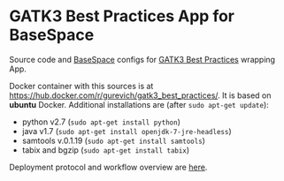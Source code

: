 # GATK3 Best Practices App for BaseSpace
Source code and [BaseSpace](https://basespace.illumina.com) configs for [GATK3 Best Practices](https://www.broadinstitute.org/gatk/guide/best-practices) wrapping App.

Docker container with this sources is at https://hub.docker.com/r/gurevich/gatk3_best_practices/. It is based on **ubuntu** Docker. Additional installations are (after `sudo apt-get update`):
* python v2.7 (`sudo apt-get install python`)
* java v1.7 (`sudo apt-get install openjdk-7-jre-headless`)
* samtools v.0.1.19 (`sudo apt-get install samtools`)
* tabix and bgzip (`sudo apt-get install tabix`)

Deployment protocol and workflow overview are [here](https://docs.google.com/document/d/1W0y86a8eVzYiCcyY_PZD2seJ3oX-mD3_iQLGUg5LNmM/edit#).
